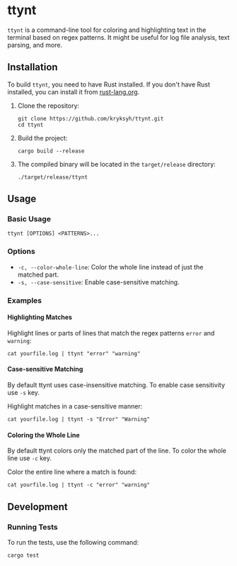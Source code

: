 # ttynt

`ttynt` is a command-line tool for coloring and highlighting text in the terminal based on regex patterns. It might be useful for log file analysis, text parsing, and more.

## Installation

To build `ttynt`, you need to have Rust installed. If you don't have Rust installed, you can install it from [rust-lang.org](https://www.rust-lang.org/).

1. Clone the repository:
    ```
    git clone https://github.com/kryksyh/ttynt.git
    cd ttynt
    ```

2. Build the project:
    ```
    cargo build --release
    ```

3. The compiled binary will be located in the `target/release` directory:
    ```
    ./target/release/ttynt
    ```

## Usage

### Basic Usage

```
ttynt [OPTIONS] <PATTERNS>...
```

### Options

- `-c, --color-whole-line`: Color the whole line instead of just the matched part.
- `-s, --case-sensitive`: Enable case-sensitive matching.

### Examples

#### Highlighting Matches

Highlight lines or parts of lines that match the regex patterns `error` and `warning`:

```
cat yourfile.log | ttynt "error" "warning"
```

#### Case-sensitive Matching

By default ttynt uses case-insensitive matching. To enable
case sensitivity use `-s` key.

Highlight matches in a case-sensitive manner:

```
cat yourfile.log | ttynt -s "Error" "Warning"
```

#### Coloring the Whole Line
By default ttynt colors only the matched part of the line. 
To color the whole line use `-c` key.

Color the entire line where a match is found:

```
cat yourfile.log | ttynt -c "error" "warning"
```

## Development

### Running Tests

To run the tests, use the following command:

```
cargo test
```
